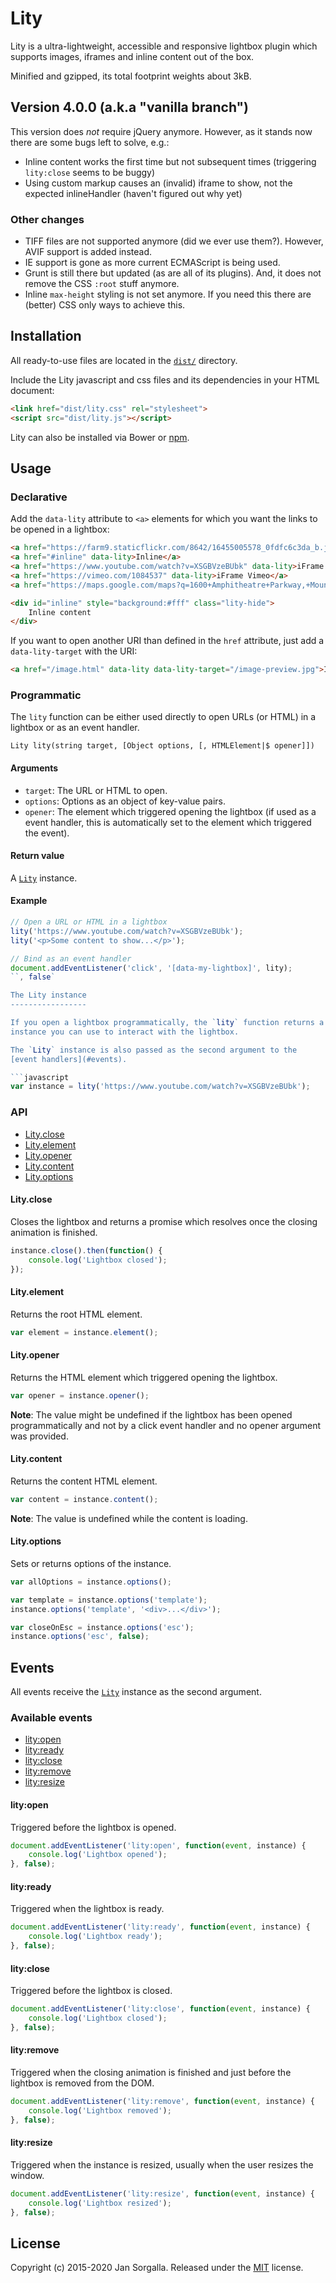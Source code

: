 Lity
====

Lity is a ultra-lightweight, accessible and responsive lightbox plugin which
supports images, iframes and inline content out of the box.

Minified and gzipped, its total footprint weights about 3kB.

Version 4.0.0 (a.k.a "vanilla branch")
--------------------------------------
This version does *not* require jQuery anymore. However, as it stands now there are some bugs left to solve, e.g.:

- Inline content works the first time but not subsequent times (triggering `lity:close` seems to be buggy)
- Using custom markup causes an (invalid) iframe to show, not the expected inlineHandler (haven't figured out why yet)

### Other changes

- TIFF files are not supported anymore (did we ever use them?). However, AVIF support is added instead.
- IE support is gone as more current ECMAScript is being used.
- Grunt is still there but updated (as are all of its plugins). And, it does not remove the CSS `:root` stuff anymore.
- Inline `max-height` styling is not set anymore. If you need this there are (better) CSS only ways to achieve this.

Installation
------------

All ready-to-use files are located in the [`dist/`](dist/) directory.

Include the Lity javascript and css files and its dependencies in your HTML
document:

```html
<link href="dist/lity.css" rel="stylesheet">
<script src="dist/lity.js"></script>
```

Lity can also be installed via Bower or [npm](https://www.npmjs.com/package/lity).

Usage
-----

### Declarative

Add the `data-lity` attribute to `<a>` elements for which you want the links to
be opened in a lightbox:

```html
<a href="https://farm9.staticflickr.com/8642/16455005578_0fdfc6c3da_b.jpg" data-lity>Image</a>
<a href="#inline" data-lity>Inline</a>
<a href="https://www.youtube.com/watch?v=XSGBVzeBUbk" data-lity>iFrame Youtube</a>
<a href="https://vimeo.com/1084537" data-lity>iFrame Vimeo</a>
<a href="https://maps.google.com/maps?q=1600+Amphitheatre+Parkway,+Mountain+View,+CA" data-lity>Google Maps</a>

<div id="inline" style="background:#fff" class="lity-hide">
    Inline content
</div>
```

If you want to open another URI than defined in the `href` attribute, just add
a `data-lity-target` with the URI:

```html
<a href="/image.html" data-lity data-lity-target="/image-preview.jpg">Image</a>
```

### Programmatic

The `lity` function can be either used directly to open URLs (or HTML) in a
lightbox or as an event handler.

```
Lity lity(string target, [Object options, [, HTMLElement|$ opener]])
```

#### Arguments

* `target`: The URL or HTML to open.
* `options`: Options as an object of key-value pairs.
* `opener`: The element which triggered opening the lightbox (if used as a event
   handler, this is automatically set to the element which triggered the event).

#### Return value

A [`Lity`](#the-lity-instance) instance.

#### Example

```javascript
// Open a URL or HTML in a lightbox
lity('https://www.youtube.com/watch?v=XSGBVzeBUbk');
lity('<p>Some content to show...</p>');

// Bind as an event handler
document.addEventListener('click', '[data-my-lightbox]', lity);
``, false`

The Lity instance
-----------------

If you open a lightbox programmatically, the `lity` function returns a `Lity`
instance you can use to interact with the lightbox.

The `Lity` instance is also passed as the second argument to the 
[event handlers](#events).

```javascript
var instance = lity('https://www.youtube.com/watch?v=XSGBVzeBUbk');
```

### API

* [Lity.close](#lityclose)
* [Lity.element](#lityelement)
* [Lity.opener](#lityopener)
* [Lity.content](#litycontent)
* [Lity.options](#lityoptions)

#### Lity.close

Closes the lightbox and returns a promise which resolves once the closing
animation is finished.

```javascript
instance.close().then(function() {
    console.log('Lightbox closed');
});
```

#### Lity.element

Returns the root HTML element.

```javascript
var element = instance.element();
```

#### Lity.opener

Returns the HTML element which triggered opening the lightbox.

```javascript
var opener = instance.opener();
```

**Note**: The value might be undefined if the lightbox has been opened
programmatically and not by a click event handler and no opener argument was
provided.

#### Lity.content

Returns the content HTML element.

```javascript
var content = instance.content();
```

**Note**: The value is undefined while the content is loading.

#### Lity.options

Sets or returns options of the instance.

```javascript
var allOptions = instance.options();

var template = instance.options('template');
instance.options('template', '<div>...</div>');

var closeOnEsc = instance.options('esc');
instance.options('esc', false);
```

Events
------

All events receive the [`Lity`](#the-lity-instance) instance as the second
argument.

### Available events

* [lity:open](#lityopen)
* [lity:ready](#lityready)
* [lity:close](#lityclose)
* [lity:remove](#lityremove)
* [lity:resize](#lityresize)

#### lity:open

Triggered before the lightbox is opened.

```javascript
document.addEventListener('lity:open', function(event, instance) {
    console.log('Lightbox opened');
}, false);
```

#### lity:ready

Triggered when the lightbox is ready.

```javascript
document.addEventListener('lity:ready', function(event, instance) {
    console.log('Lightbox ready');
}, false);
```

#### lity:close

Triggered before the lightbox is closed.

```javascript
document.addEventListener('lity:close', function(event, instance) {
    console.log('Lightbox closed');
}, false);
```

#### lity:remove

Triggered when the closing animation is finished and just before the lightbox
is removed from the DOM.

```javascript
document.addEventListener('lity:remove', function(event, instance) {
    console.log('Lightbox removed');
}, false);
```

#### lity:resize

Triggered when the instance is resized, usually when the user resizes the
window.

```javascript
document.addEventListener('lity:resize', function(event, instance) {
    console.log('Lightbox resized');
}, false);
```

License
-------

Copyright (c) 2015-2020 Jan Sorgalla.
Released under the [MIT](LICENSE?raw=1) license.
